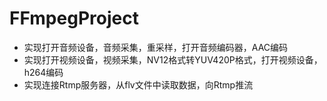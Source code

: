 # FFmpegProject
* 实现打开音频设备，音频采集，重采样，打开音频编码器，AAC编码
* 实现打开视频设备，视频采集，NV12格式转YUV420P格式，打开视频设备，h264编码
* 实现连接Rtmp服务器，从flv文件中读取数据，向Rtmp推流 
